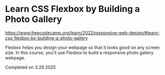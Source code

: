 # Learn CSS Flexbox by Building a Photo Gallery

https://www.freecodecamp.org/learn/2022/responsive-web-design/#learn-css-flexbox-by-building-a-photo-gallery

Flexbox helps you design your webpage so that it looks good on any screen size.
In this course, you'll use Flexbox to build a responsive photo gallery webpage.

Completed on 3.26.2025